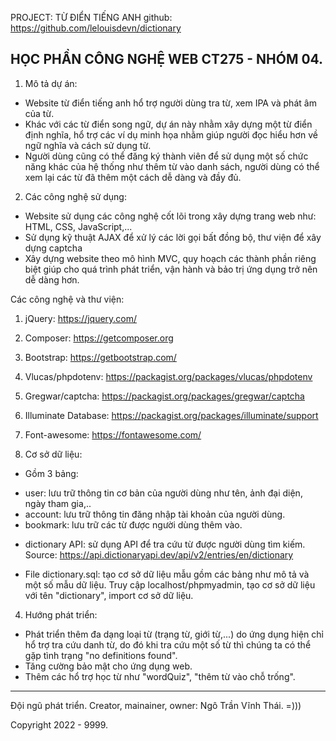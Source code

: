 PROJECT: TỪ ĐIỂN TIẾNG ANH
github: https://github.com/lelouisdevn/dictionary

HỌC PHẦN CÔNG NGHỆ WEB CT275 - NHÓM 04.
----------------------------------------------

1. Mô tả dự án:
- Website từ điển tiếng anh hổ trợ người dùng tra từ, xem IPA và phát âm của từ.
- Khác với các từ điển song ngữ, dự án này nhằm xây dựng một từ điển định nghĩa, hổ trợ các ví dụ minh họa nhằm giúp người đọc hiểu hơn về ngữ nghĩa và cách sử dụng từ.
- Người dùng cũng có thể đăng ký thành viên để sử dụng một số chức năng khác của hệ thống như thêm từ vào danh sách, người dùng có thể xem lại các từ đã thêm một cách dễ dàng và đầy đủ.

2. Các công nghệ sử dụng:
- Website sử dụng các công nghệ cốt lõi trong xây dựng trang web như: HTML, CSS, JavaScript,...
- Sử dụng kỹ thuật AJAX để xử lý các lời gọi bất đồng bộ, thư viện để xây dựng captcha
- Xây dựng website theo mô hình MVC, quy hoạch các thành phần riêng biệt giúp cho quá trình phát triển, vận hành và bảo trị ứng dụng trở nên dễ dàng hơn.

Các công nghệ và thư viện:
1. jQuery: https://jquery.com/
2. Composer: https://getcomposer.org
3. Bootstrap: https://getbootstrap.com/
4. Vlucas/phpdotenv: https://packagist.org/packages/vlucas/phpdotenv
5. Gregwar/captcha: https://packagist.org/packages/gregwar/captcha
6. Illuminate Database: https://packagist.org/packages/illuminate/support
7. Font-awesome: https://fontawesome.com/

3. Cơ sở dữ liệu:
- Gồm 3 bảng:
+ user: lưu trữ thông tin cơ bản của người dùng như tên, ảnh đại diện, ngày tham gia,..
+ account: lưu trữ thông tin đăng nhập tài khoản của người dùng.
+ bookmark: lưu trữ các từ được người dùng thêm vào.

- dictionary API: sử dụng API để tra cứu từ được người dùng tìm kiếm.
Source: https://api.dictionaryapi.dev/api/v2/entries/en/dictionary

- File dictionary.sql: tạo cơ sở dữ liệu mẫu gồm các bảng như mô tả và một số mẫu dữ liệu.
Truy cập localhost/phpmyadmin, tạo cơ sở dữ liệu với tên "dictionary", import cơ sở dữ liệu.

4. Hướng phát triển:
- Phát triển thêm đa dạng loại từ (trạng từ, giới từ,...) do ứng dụng hiện chỉ hổ trợ tra cứu danh từ, do đó khi tra cứu một số từ thì chúng ta có thể gặp tình trạng "no definitions found".
- Tăng cường bảo mật cho ứng dụng web.
- Thêm các hổ trợ học từ như "wordQuiz", "thêm từ vào chỗ trống".

--------------------------------------------------
Đội ngũ phát triển.
Creator, mainainer, owner: Ngô Trần Vĩnh Thái. =)))

Copyright 2022 - 9999.